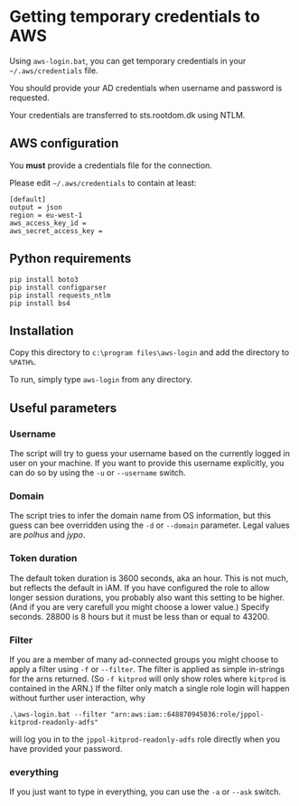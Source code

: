 # Getting temporary credentials to AWS
Using `aws-login.bat`, you can get temporary credentials in your `~/.aws/credentials` file. 

You should provide your AD credentials when username and password is requested. 

Your credentials are transferred to sts.rootdom.dk using NTLM. 

## AWS configuration
You **must** provide a credentials file for the connection. 

Please edit `~/.aws/credentials` to contain at least: 


    [default]
    output = json
    region = eu-west-1
    aws_access_key_id = 
    aws_secret_access_key =


## Python requirements

```
pip install boto3
pip install configparser
pip install requests_ntlm
pip install bs4
```

## Installation

Copy this directory to `c:\program files\aws-login` and add the directory to `%PATH%`.

To run, simply type `aws-login` from any directory.

## Useful parameters
### Username
The script will try to guess your username based on the currently logged in user on your machine. If you want to provide this username explicitly, you can do so by using the `-u` or `--username` switch. 

### Domain
The script tries to infer the domain name from OS information, but this guess can bee overridden using the `-d` or `--domain` parameter. Legal values are *polhus* and *jypo*.

### Token duration 
The default token duration is 3600 seconds, aka an hour. This is not much, but reflects the default in iAM. If you have configured the role to allow longer session durations, you probably also want this setting to be higher. (And if you are very carefull you might choose a lower value.) Specify seconds. 28800 is 8 hours but it must be less than or equal to 43200. 

### Filter 
If you are a member of many ad-connected groups you might choose to apply a filter using `-f` or `--filter`. The filter is applied as simple in-strings for the arns returned. (So `-f kitprod` will only show roles where `kitprod` is contained in the ARN.) If the filter only match a single role login will happen without further user interaction, why 
```
.\aws-login.bat --filter "arn:aws:iam::648870945036:role/jppol-kitprod-readonly-adfs"
```
will log you in to the  `jppol-kitprod-readonly-adfs` role directly when you have provided your password.

### everything
If you just want to type in everything, you can use the `-a` or `--ask` switch.




